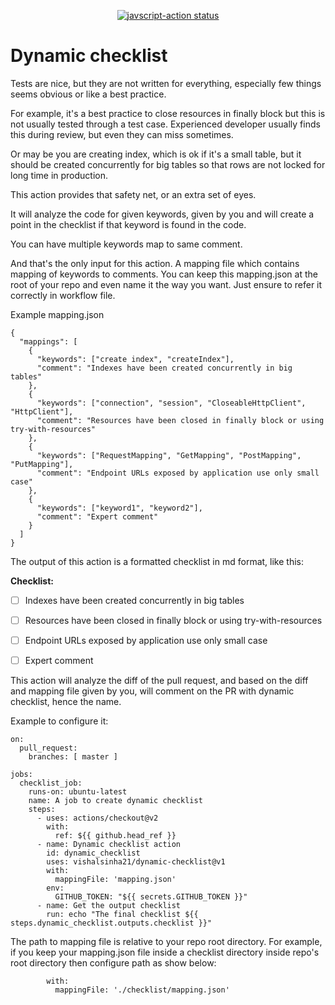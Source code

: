 
<p align="center">
  <a href="https://github.com/actions/javascript-action/actions"><img alt="javscript-action status" src="https://github.com/actions/javascript-action/workflows/units-test/badge.svg"></a>
</p>

# Dynamic checklist

Tests are nice, but they are not written for everything, especially few things seems obvious or like a best practice. 

For example, it's a best practice to close resources in finally block but this is not usually tested through a test case. Experienced developer usually finds this during review, but even they can miss sometimes. 

Or may be you are creating index, which is ok if it's a small table, but it should be created concurrently for big tables so that rows are not locked for long time in production.

This action provides that safety net, or an extra set of eyes.

It will analyze the code for given keywords, given by you and will create a point in the checklist if that keyword is found in the code.

You can have multiple keywords map to same comment.

And that's the only input for this action. A mapping file which contains mapping of keywords to comments. You can keep this mapping.json at the root of your repo and even name it the way you want. Just ensure to refer it correctly in workflow file.

Example mapping.json

```
{
  "mappings": [
    {
      "keywords": ["create index", "createIndex"],
      "comment": "Indexes have been created concurrently in big tables"
    },
    {
      "keywords": ["connection", "session", "CloseableHttpClient", "HttpClient"],
      "comment": "Resources have been closed in finally block or using try-with-resources"
    },
    {
      "keywords": ["RequestMapping", "GetMapping", "PostMapping", "PutMapping"],
      "comment": "Endpoint URLs exposed by application use only small case"
    },
    {
      "keywords": ["keyword1", "keyword2"],
      "comment": "Expert comment"
    }
  ]
}
```


The output of this action is a formatted checklist in md format, like this:

**Checklist:**
- [ ] Indexes have been created concurrently in big tables
- [ ] Resources have been closed in finally block or using try-with-resources
- [ ] Endpoint URLs exposed by application use only small case
- [ ] Expert comment


This action will analyze the diff of the pull request, and based on the diff and mapping file given by you, will comment on the PR with dynamic checklist, hence the name.

Example to configure it:

```
on:
  pull_request:
    branches: [ master ]

jobs:
  checklist_job:
    runs-on: ubuntu-latest
    name: A job to create dynamic checklist
    steps:
      - uses: actions/checkout@v2
        with:
          ref: ${{ github.head_ref }}
      - name: Dynamic checklist action
        id: dynamic_checklist
        uses: vishalsinha21/dynamic-checklist@v1
        with:
          mappingFile: 'mapping.json'
        env:
          GITHUB_TOKEN: "${{ secrets.GITHUB_TOKEN }}"
      - name: Get the output checklist
        run: echo "The final checklist ${{ steps.dynamic_checklist.outputs.checklist }}"

```

The path to mapping file is relative to your repo root directory. For example, if you keep your mapping.json file inside a checklist directory inside repo's root directory then configure path as show below:

```
        with:
          mappingFile: './checklist/mapping.json'
```